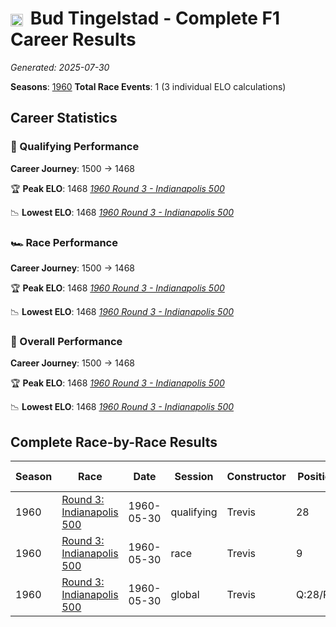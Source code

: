 # <img src="https://upload.wikimedia.org/wikipedia/commons/a/a4/Flag_of_the_United_States.svg" alt="United States" width="20" height="auto" style="vertical-align: middle; margin-right: 5px;" onerror="this.outerHTML='🇺🇸'; this.style.marginRight='5px';"/> Bud Tingelstad - Complete F1 Career Results

*Generated: 2025-07-30*

**Seasons**: [1960](../seasons/1960-season-report)
**Total Race Events**: 1 (3 individual ELO calculations)

## Career Statistics

### 🏁 Qualifying Performance
**Career Journey**: 1500 → 1468

🏆 **Peak ELO**: 1468
   *[1960 Round 3 - Indianapolis 500](../seasons/1960-season-report#round-3-indianapolis-500)*

📉 **Lowest ELO**: 1468
   *[1960 Round 3 - Indianapolis 500](../seasons/1960-season-report#round-3-indianapolis-500)*

### 🏎️ Race Performance
**Career Journey**: 1500 → 1468

🏆 **Peak ELO**: 1468
   *[1960 Round 3 - Indianapolis 500](../seasons/1960-season-report#round-3-indianapolis-500)*

📉 **Lowest ELO**: 1468
   *[1960 Round 3 - Indianapolis 500](../seasons/1960-season-report#round-3-indianapolis-500)*

### 🌟 Overall Performance
**Career Journey**: 1500 → 1468

🏆 **Peak ELO**: 1468
   *[1960 Round 3 - Indianapolis 500](../seasons/1960-season-report#round-3-indianapolis-500)*

📉 **Lowest ELO**: 1468
   *[1960 Round 3 - Indianapolis 500](../seasons/1960-season-report#round-3-indianapolis-500)*


## Complete Race-by-Race Results

| Season | Race | Date | Session | Constructor | Position | Starting ELO | ELO Change | Final ELO | Teammate |
|--------|------|------|---------|-------------|----------|--------------|------------|-----------|----------|
| 1960 | [Round 3: Indianapolis 500](../seasons/1960-season-report#round-3-indianapolis-500) | 1960-05-30 | qualifying | Trevis | 28 | 1500 | -32 | 1468 | <img src="https://upload.wikimedia.org/wikipedia/commons/a/a4/Flag_of_the_United_States.svg" alt="United States" width="20" height="auto" style="vertical-align: middle; margin-right: 5px;" onerror="this.outerHTML='🇺🇸'; this.style.marginRight='5px';"/> Eddie Johnson |
| 1960 | [Round 3: Indianapolis 500](../seasons/1960-season-report#round-3-indianapolis-500) | 1960-05-30 | race | Trevis | 9 | 1500 | -32 | 1468 | <img src="https://upload.wikimedia.org/wikipedia/commons/a/a4/Flag_of_the_United_States.svg" alt="United States" width="20" height="auto" style="vertical-align: middle; margin-right: 5px;" onerror="this.outerHTML='🇺🇸'; this.style.marginRight='5px';"/> Eddie Johnson |
| 1960 | [Round 3: Indianapolis 500](../seasons/1960-season-report#round-3-indianapolis-500) | 1960-05-30 | global | Trevis | Q:28/R:9 | 1500 | -32 | 1468 | <img src="https://upload.wikimedia.org/wikipedia/commons/a/a4/Flag_of_the_United_States.svg" alt="United States" width="20" height="auto" style="vertical-align: middle; margin-right: 5px;" onerror="this.outerHTML='🇺🇸'; this.style.marginRight='5px';"/> Eddie Johnson |
